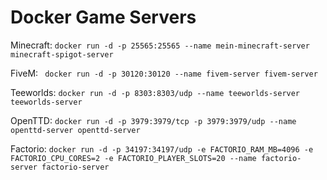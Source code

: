 # Docker Game Servers
Minecraft: ```docker run -d -p 25565:25565 --name mein-minecraft-server minecraft-spigot-server ``` 

FiveM: ``` docker run -d -p 30120:30120 --name fivem-server fivem-server```

Teeworlds: ```docker run -d -p 8303:8303/udp --name teeworlds-server teeworlds-server ```

OpenTTD: ```docker run -d -p 3979:3979/tcp -p 3979:3979/udp --name openttd-server openttd-server ```

Factorio: ```docker run -d -p 34197:34197/udp -e FACTORIO_RAM_MB=4096 -e FACTORIO_CPU_CORES=2 -e FACTORIO_PLAYER_SLOTS=20 --name factorio-server factorio-server ```
